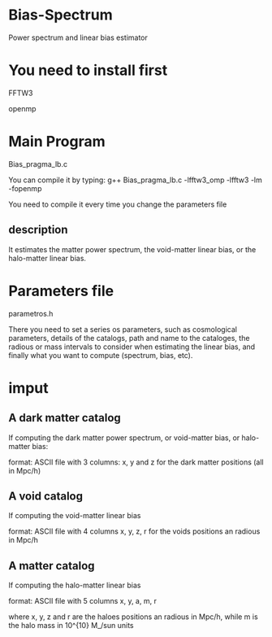 # Bias-Spectrum
Power spectrum and linear bias estimator

# You need to install first
FFTW3

openmp


# Main Program
Bias_pragma_lb.c

You can compile it by typing: g++ Bias_pragma_lb.c -lfftw3_omp -lfftw3 -lm -fopenmp

You need to compile it every time you change the parameters file

## description

It estimates the matter power spectrum, the void-matter linear bias, or the halo-matter linear bias.

# Parameters file
parametros.h

There you need to set a series os parameters, such as cosmological parameters, details of the catalogs, path and name to the cataloges, the radious or mass intervals to consider when estimating the linear bias, and finally what you want to compute (spectrum, bias, etc).


# imput

## A dark matter catalog
If computing the dark matter power spectrum, or void-matter bias, or halo-matter bias:

format: ASCII file with 3 columns: x, y and z for the dark matter positions (all in Mpc/h)


## A void catalog
If computing the void-matter linear bias

format: ASCII file with 4 columns x, y, z, r for the voids positions an radious in Mpc/h

## A matter catalog
If computing the halo-matter linear bias

format: ASCII file with 5 columns x, y, a, m, r

where x, y, z and  r are the haloes positions an radious in Mpc/h, while m is the halo mass in 10^{10} M_/sun units


